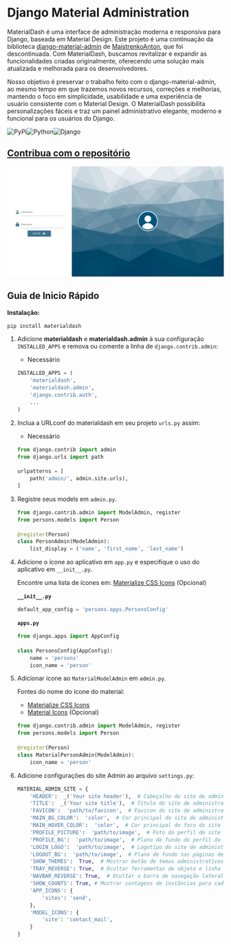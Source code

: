 # Django Material Administration

MaterialDash é uma interface de administração moderna e responsiva para Django, baseada em Material Design. Este projeto é uma continuação da biblioteca [django-material-admin](https://github.com/MaistrenkoAnton/django-material-admin) de [MaistrenkoAnton](https://github.com/MaistrenkoAnton), que foi descontinuada. Com MaterialDash, buscamos revitalizar e expandir as funcionalidades criadas originalmente, oferecendo uma solução mais atualizada e melhorada para os desenvolvedores.

Nosso objetivo é preservar o trabalho feito com o django-material-admin, ao mesmo tempo em que trazemos novos recursos, correções e melhorias, mantendo o foco em simplicidade, usabilidade e uma experiência de usuário consistente com o Material Design. O MaterialDash possibilita personalizações fáceis e traz um painel administrativo elegante, moderno e funcional para os usuários do Django.

![PyPi](https://d25lcipzij17d.cloudfront.net/badge.svg?id=py&type=6&v=0.0.22&x2=0)![Python](https://img.shields.io/badge/python-3.4+-blue.svg)![Django](https://img.shields.io/badge/django-2.2+|5.1.2-mediumseagreen.svg)

## [Contribua com o repositório](https://github.com/freitasanderson1/materialdash)

![Login](https://raw.githubusercontent.com/MaistrenkoAnton/django-material-admin/master/app/demo/screens/login.png)

<!--**login**: *admin*

**password**: *123qaz123!A*-->

## Guia de Inicio Rápido

**Instalação:**
```bash
pip install materialdash
```

1. Adicione **materialdash** e **materialdash.admin** à sua configuração `INSTALLED_APPS` e remova ou comente a linha de `django.contrib.admin`:
   - Necessário

   ```python
   INSTALLED_APPS = (
       'materialdash',
       'materialdash.admin',
       'django.contrib.auth',
       ...
   )
   ```

2. Inclua a URLconf do materialdash em seu projeto `urls.py` assim:
   - Necessário

   ```python
   from django.contrib import admin
   from django.urls import path

   urlpatterns = [
       path('admin/', admin.site.urls),
   ]
   ```

3. Registre seus models em `admin.py`.

   ```python
   from django.contrib.admin import ModelAdmin, register
   from persons.models import Person

   @register(Person)
   class PersonAdmin(ModelAdmin):
       list_display = ('name', 'first_name', 'last_name')
   ```

4. Adicione o ícone ao aplicativo em `app.py` e especifique o uso do aplicativo em `__init__.py`.

   Encontre uma lista de ícones em:
   [Materialize CSS Icons](https://materializecss.com/icons.html) (Opcional)

   **`__init__.py`**

   ```python
   default_app_config = 'persons.apps.PersonsConfig'
   ```

   **`apps.py`**

   ```python
   from django.apps import AppConfig

   class PersonsConfig(AppConfig):
       name = 'persons'
       icon_name = 'person'
   ```

5. Adicionar ícone ao `MaterialModelAdmin` em `admin.py`.

   Fontes do nome do ícone do material:

   - [Materialize CSS Icons](https://materializecss.com/icons.html)
   - [Material Icons](https://material.io/resources/icons/?style=baseline) (Opcional)

   ```python
   from django.contrib.admin import ModelAdmin, register
   from persons.models import Person

   @register(Person)
   class MaterialPersonAdmin(ModelAdmin):
       icon_name = 'person'
   ```

6. Adicione configurações do site Admin ao arquivo `settings.py`:

   ```python
   MATERIAL_ADMIN_SITE = {
       'HEADER':  _('Your site header'),  # Cabeçalho do site de administração
       'TITLE':  _('Your site title'),  # Título do site de administração
       'FAVICON':  'path/to/favicon',  # Favicon do site de administração
       'MAIN_BG_COLOR':  'color',  # Cor principal do site de administração
       'MAIN_HOVER_COLOR':  'color',  # Cor principal do foco do site de administração
       'PROFILE_PICTURE':  'path/to/image',  # Foto do perfil do site de administração
       'PROFILE_BG':  'path/to/image',  # Plano de fundo do perfil do site de administração
       'LOGIN_LOGO':  'path/to/image',  # Logotipo do site de administração na página de login
       'LOGOUT_BG':  'path/to/image',  # Plano de fundo nas páginas de login/logout
       'SHOW_THEMES':  True,  # Mostrar botão de temas administrativos
       'TRAY_REVERSE': True,  # Ocultar ferramentas de objeto e linha de envio adicional por padrão
       'NAVBAR_REVERSE': True,  # Ocultar a barra de navegação lateral por padrão
       'SHOW_COUNTS': True, # Mostrar contagens de instâncias para cada modelo
       'APP_ICONS': {
           'sites': 'send',
       },
       'MODEL_ICONS': {
           'site': 'contact_mail',
       }
   }
   ```
